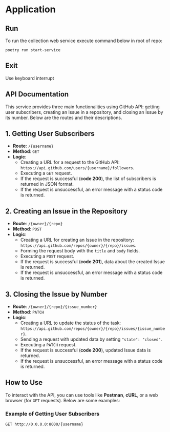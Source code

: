 # Application

## Run

To run the collection web service execute command below in root of repo:

```shell
poetry run start-service
```

## Exit

Use keyboard interrupt

## API Documentation

This service provides three main functionalities using GitHub API: getting user subscribers, creating an Issue in a repository, and closing an Issue by its number. Below are the routes and their descriptions.

## 1. Getting User Subscribers
- **Route**: `/{username}`
- **Method**: `GET`
- **Logic**:
  - Creating a URL for a request to the GitHub API: `https://api.github.com/users/{username}/followers`.
  - Executing a `GET` request.
  - If the request is successful (**code 200**), the list of subscribers is returned in JSON format.
  - If the request is unsuccessful, an error message with a status code is returned.

## 2. Creating an Issue in the Repository
- **Route**: `/{owner}/{repo}`
- **Method**: `POST`
- **Logic**:
  - Creating a URL for creating an Issue in the repository: `https://api.github.com/repos/{owner}/{repo}/issues`.
  - Forming the request body with the `title` and `body` fields.
  - Executing a `POST` request.
  - If the request is successful (**code 201**), data about the created Issue is returned.
  - If the request is unsuccessful, an error message with a status code is returned.

## 3. Closing the Issue by Number
- **Route**: `/{owner}/{repo}/{issue_number}`
- **Method**: `PATCH`
- **Logic**:
  - Creating a URL to update the status of the task: `https://api.github.com/repos/{owner}/{repo}/issues/{issue_number}`.
  - Sending a request with updated data by setting `"state": "closed"`.
  - Executing a `PATCH` request.
  - If the request is successful (**code 200**), updated Issue data is returned.
  - If the request is unsuccessful, an error message with a status code is returned.

## How to Use
To interact with the API, you can use tools like **Postman**, **cURL**, or a web browser (for `GET` requests). Below are some examples:

### Example of Getting User Subscribers
```bash
GET http://0.0.0.0:8000/{username}
